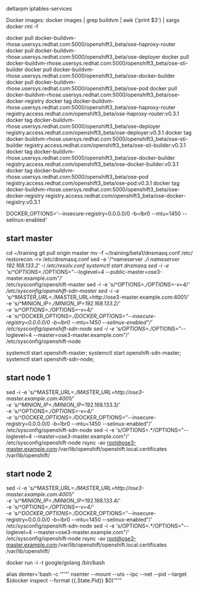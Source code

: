 deltarpm iptables-services

Docker images:
docker images | grep buildvm | awk {'print $3'} | xargs docker rmi -f

docker pull docker-buildvm-rhose.usersys.redhat.com:5000/openshift3_beta/ose-haproxy-router
docker pull docker-buildvm-rhose.usersys.redhat.com:5000/openshift3_beta/ose-deployer
docker pull docker-buildvm-rhose.usersys.redhat.com:5000/openshift3_beta/ose-sti-builder
docker pull docker-buildvm-rhose.usersys.redhat.com:5000/openshift3_beta/ose-docker-builder
docker pull docker-buildvm-rhose.usersys.redhat.com:5000/openshift3_beta/ose-pod
docker pull docker-buildvm-rhose.usersys.redhat.com:5000/openshift3_beta/ose-docker-registry
docker tag docker-buildvm-rhose.usersys.redhat.com:5000/openshift3_beta/ose-haproxy-router registry.access.redhat.com/openshift3_beta/ose-haproxy-router:v0.3.1
docker tag docker-buildvm-rhose.usersys.redhat.com:5000/openshift3_beta/ose-deployer registry.access.redhat.com/openshift3_beta/ose-deployer:v0.3.1
docker tag docker-buildvm-rhose.usersys.redhat.com:5000/openshift3_beta/ose-sti-builder registry.access.redhat.com/openshift3_beta/ose-sti-builder:v0.3.1
docker tag docker-buildvm-rhose.usersys.redhat.com:5000/openshift3_beta/ose-docker-builder registry.access.redhat.com/openshift3_beta/ose-docker-builder:v0.3.1
docker tag docker-buildvm-rhose.usersys.redhat.com:5000/openshift3_beta/ose-pod registry.access.redhat.com/openshift3_beta/ose-pod:v0.3.1
docker tag docker-buildvm-rhose.usersys.redhat.com:5000/openshift3_beta/ose-docker-registry registry.access.redhat.com/openshift3_beta/ose-docker-registry:v0.3.1

DOCKER_OPTIONS='--insecure-registry=0.0.0.0/0 -b=lbr0 --mtu=1450 --selinux-enabled'

## start master
cd ~/training
git pull origin master
mv -f ~/training/beta1/dnsmasq.conf /etc/
restorecon -rv /etc/dnsmasq.conf
sed -e '/^nameserver .*/i nameserver 192.168.133.2' -i /etc/resolv.conf
systemctl start dnsmasq
sed -i -e 's/^OPTIONS=.*/OPTIONS="--loglevel=4 --public-master=ose3-master.example.com"/' \
/etc/sysconfig/openshift-master
sed -i -e 's/^OPTIONS=.*/OPTIONS=-v=4/' /etc/sysconfig/openshift-sdn-master
sed -i -e 's/^MASTER_URL=.*/MASTER_URL=http:\/\/ose3-master.example.com:4001/' \
-e 's/^MINION_IP=.*/MINION_IP=192.168.133.2/' \
-e 's/^OPTIONS=.*/OPTIONS=-v=4/' \
-e 's/^DOCKER_OPTIONS=.*/DOCKER_OPTIONS="--insecure-registry=0.0.0.0\/0 -b=lbr0 --mtu=1450 --selinux-enabled"/' \
/etc/sysconfig/openshift-sdn-node
sed -i -e 's/OPTIONS=.*/OPTIONS="--loglevel=4 --master=ose3-master.example.com"/' \
/etc/sysconfig/openshift-node

systemctl start openshift-master; systemctl start openshift-sdn-master; systemctl start openshift-sdn-node;

## start node 1
sed -i -e 's/^MASTER_URL=.*/MASTER_URL=http:\/\/ose3-master.example.com:4001/' \
-e 's/^MINION_IP=.*/MINION_IP=192.168.133.3/' \
-e 's/^OPTIONS=.*/OPTIONS=-v=4/' \
-e 's/^DOCKER_OPTIONS=.*/DOCKER_OPTIONS="--insecure-registry=0.0.0.0\/0 -b=lbr0 --mtu=1450 --selinux-enabled"/' \
/etc/sysconfig/openshift-sdn-node
sed -i -e 's/OPTIONS=.*/OPTIONS="--loglevel=4 --master=ose3-master.example.com"/' \
/etc/sysconfig/openshift-node
rsync -av root@ose3-master.example.com:/var/lib/openshift/openshift.local.certificates /var/lib/openshift/

## start node 2
sed -i -e 's/^MASTER_URL=.*/MASTER_URL=http:\/\/ose3-master.example.com:4001/' \
-e 's/^MINION_IP=.*/MINION_IP=192.168.133.4/' \
-e 's/^OPTIONS=.*/OPTIONS=-v=4/' \
-e 's/^DOCKER_OPTIONS=.*/DOCKER_OPTIONS="--insecure-registry=0.0.0.0\/0 -b=lbr0 --mtu=1450 --selinux-enabled"/' \
/etc/sysconfig/openshift-sdn-node
sed -i -e 's/OPTIONS=.*/OPTIONS="--loglevel=4 --master=ose3-master.example.com"/' \
/etc/sysconfig/openshift-node
rsync -av root@ose3-master.example.com:/var/lib/openshift/openshift.local.certificates /var/lib/openshift/

docker run -i -t google/golang /bin/bash

alias denter='bash -c '"'"' nsenter --mount --uts --ipc --net --pid --target $(docker inspect --format {{.State.Pid}} $0)'"'"

